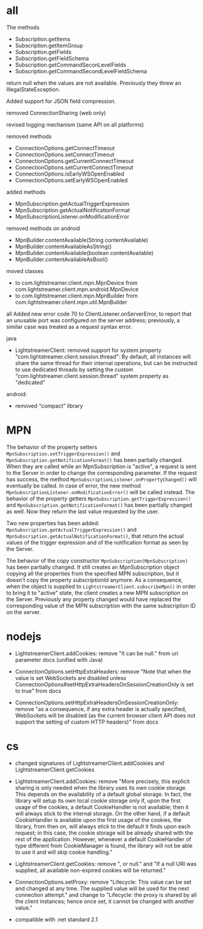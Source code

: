 
# all

The methods 

- Subscription.getItems
- Subscription.getItemGroup
- Subscription.getFields
- Subscription.getFieldSchema
- Subscription.getCommandSeconLevelFields
- Subscription.getCommandSecondLevelFieldSchema 

return null when the values are not available. 
Previously they threw an IllegalStateException.

Added support for JSON field compression.

removed ConnectionSharing (web only)

revised logging mechanism (same API on all platforms)

removed methods
- ConnectionOptions.getConnectTimeout
- ConnectionOptions.setConnectTimeout
- ConnectionOptions.getCurrentConnectTimeout
- ConnectionOptions.setCurrentConnectTimeout
- ConnectionOptions.isEarlyWSOpenEnabled
- ConnectionOptions.setEarlyWSOpenEnabled

added methods
- MpnSubscription.getActualTriggerExpression
- MpnSubscription.getActualNotificationFormat
- MpnSubscriptionListener.onModificationError

removed methods on android
- MpnBuilder.contentAvailable(String contentAvailable)
- MpnBuilder.contentAvailableAsString()
- MpnBuilder.contentAvailable(boolean contentAvailable)
- MpnBuilder.contentAvailableAsBool()

moved classes
- to com.lightstreamer.client.mpn.MpnDevice from com.lightstreamer.client.mpn.android.MpnDevice
- to com.lightstreamer.client.mpn.MpnBuilder from com.lightstreamer.client.mpn.util.MpnBuilder

all
Added new error code 70 to ClientListener.onServerError, to report that an unusable port was configured on the server address; previously, a similar case was treated as a request syntax error.

java
- LightstreamerClient: removed support for system property "com.lightstreamer.client.session.thread": By default, all instances will share the same thread for their internal operations, but can be instructed to use dedicated threads by setting the custom "com.lightstreamer.client.session.thread" system property as "dedicated"

android:
- removed "compact" library

# MPN

The behavior of the property setters `MpnSubscription.setTriggerExpression()` and `MpnSubscription.getNotificationFormat()` has been partially changed. When they are called while an MpnSubscription is "active", a request is sent to the Server in order to change the corresponding parameter. If the request has success, the method `MpnSubscriptionListener.onPropertyChanged()` will eventually be called. In case of error, the new method `MpnSubscriptionListener.onModificationError()` will be called instead.
The behavior of the property getters `MpnSubscription.getTriggerExpression()` and `MpnSubscription.getNotificationFormat()` has been partially changed as well. Now they return the last value requested by the user.

Two new properties has been added: `MpnSubscription.getActualTriggerExpression()` and `MpnSubscription.getActualNotificationFormat()`, that return the actual values of the trigger expression and of the notification format as seen by the Server.  

The behavior of the copy constructor `MpnSubscription(MpnSubscription)` has been partially changed. It still creates an MpnSubscription object copying all the properties from the specified MPN subscription, but it doesn't copy the property *subscriptionId* anymore. As a consequence, when the object is supplied to `LightstreamerClient.subscribeMpn()` in order to bring it to "active" state, the client creates a new MPN subscription on the Server. Previously any property changed would have replaced the corresponding value of the MPN subscription with the same subscription ID on the server.

# nodejs

- LightstreamerClient.addCookies: remove "It can be null." from uri parameter docs (unified with Java)

- ConnectionOptions.setHttpExtraHeaders: remove "Note that when the value is set WebSockets are disabled unless ConnectionOptions#setHttpExtraHeadersOnSessionCreationOnly is set to true" from docs
- ConnectionOptions.setHttpExtraHeadersOnSessionCreationOnly: remove "as a consequence, if any extra header is actually specified, WebSockets will be disabled (as the current browser client API does not support the setting of custom HTTP headers)" from docs

# cs

- changed signatures of LightstreamerClient.addCookies and LightstreamerClient.getCookies

- LightstreamerClient.addCookies: remove "More precisely, this explicit sharing is only needed when the library uses its own cookie storage. This depends on the availability of a default global storage.
In fact, the library will setup its own local cookie storage only if, upon the first usage of the cookies, a default CookieHandler is not available; then it will always stick to the internal storage.
On the other hand, if a default CookieHandler is available upon the first usage of the cookies, the library, from then on, will always stick to the default it finds upon each request; in this case, the cookie storage will be already shared with the rest of the application. However, whenever a default CookieHandler of type different from CookieManager is found, the library will not be able to use it and will skip cookie handling."

- LightstreamerClient.getCookies: remove ", or null." and "If a null URI was supplied, all available non-expired cookies will be returned."

- ConnectionOptions.setProxy: remove "Lifecycle: This value can be set and changed at any time. The supplied value will be used for the next connection attempt." and change to "Lifecycle: the proxy is shared by all the client instances; hence once set, it cannot be changed with another value."

- compatible with .net standard 2.1